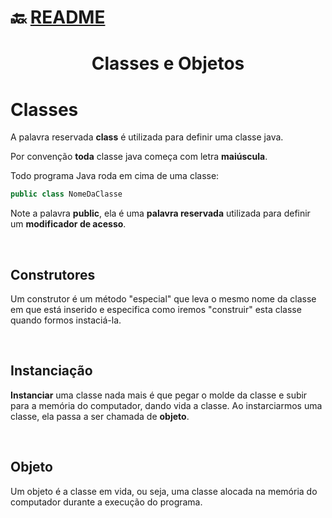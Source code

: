 # :back: [README](../../../README.md#programming-languages)

<h1 align="center">
    Classes e Objetos
</h1> 

# Classes
A palavra reservada **class** é utilizada para definir uma classe java.

Por convenção **toda** classe java começa com letra **maiúscula**.

Todo programa Java roda em cima de uma classe: 

```java
public class NomeDaClasse
```

Note a palavra **public**, ela é uma **palavra reservada** utilizada para definir um **modificador de acesso**. 

<br>

## Construtores
Um construtor é um método "especial" que leva o mesmo nome da classe em que está inserido e especifica como iremos "construir" esta classe quando formos instaciá-la.

<br>

## Instanciação
**Instanciar** uma classe nada mais é que pegar o molde da classe e subir para a memória do computador, dando vida a classe. Ao instarciarmos uma classe, ela passa a ser chamada de **objeto**.

<br>

## Objeto
Um objeto é a classe em vida, ou seja, uma classe alocada na memória do computador durante a execução do programa.

<br>
<br>